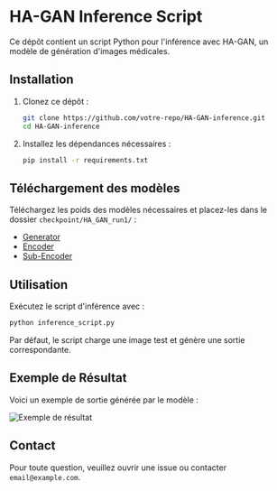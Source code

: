 # HA-GAN Inference Script

Ce dépôt contient un script Python pour l'inférence avec HA-GAN, un modèle de génération d'images médicales.

## Installation

1. Clonez ce dépôt :
   ```sh
   git clone https://github.com/votre-repo/HA-GAN-inference.git
   cd HA-GAN-inference
   ```
2. Installez les dépendances nécessaires :
   ```sh
   pip install -r requirements.txt
   ```

## Téléchargement des modèles

Téléchargez les poids des modèles nécessaires et placez-les dans le dossier `checkpoint/HA_GAN_run1/` :

- [Generator]([https://example.com/G_iter80000.pth](https://drive.google.com/file/d/1orNvz7DLsCn5KWKjjVpEL4e5mO0akf6g/view))
- [Encoder]([https://example.com/E_iter80000.pth](https://drive.google.com/file/d/1orNvz7DLsCn5KWKjjVpEL4e5mO0akf6g/view))
- [Sub-Encoder]([https://example.com/Sub_E_iter80000.pth](https://drive.google.com/file/d/1orNvz7DLsCn5KWKjjVpEL4e5mO0akf6g/view))

## Utilisation

Exécutez le script d'inférence avec :
```sh
python inference_script.py
```
Par défaut, le script charge une image test et génère une sortie correspondante.

## Exemple de Résultat

Voici un exemple de sortie générée par le modèle :

![Exemple de résultat](https://example.com/result_image.png)

## Contact
Pour toute question, veuillez ouvrir une issue ou contacter `email@example.com`.

